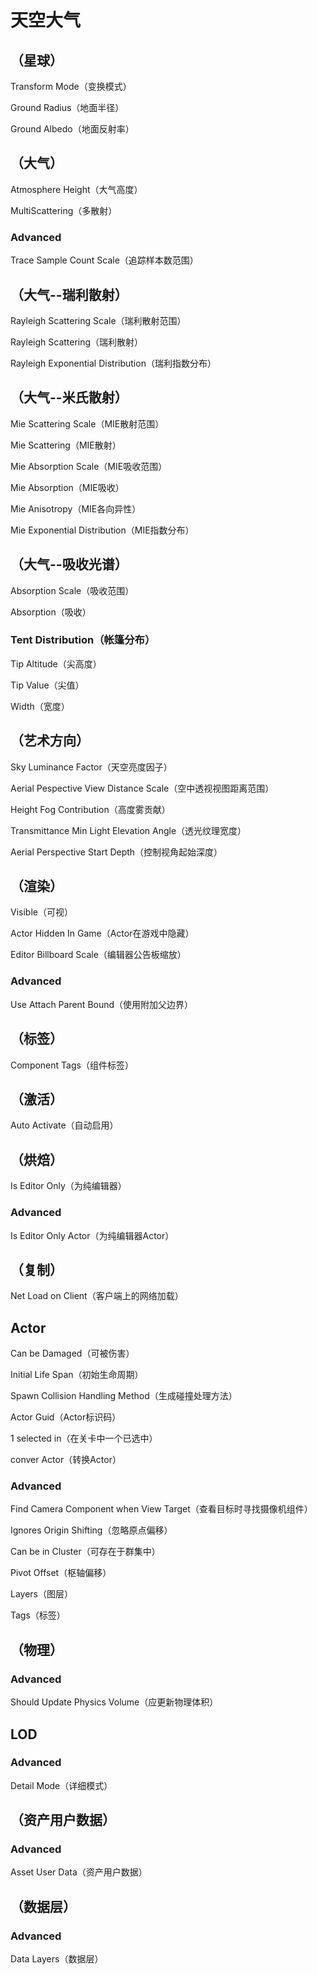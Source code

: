 # 天空大气
## <b>（星球）</b>
Transform Mode（变换模式）
> 

Ground Radius（地面半径）
> 

Ground Albedo（地面反射率）
> 

## <b>（大气）</b>
Atmosphere Height（大气高度）
> 

MultiScattering（多散射）
> 

### Advanced
Trace Sample Count Scale（追踪样本数范围）
> 

## <b>（大气--瑞利散射）</b>
Rayleigh Scattering Scale（瑞利散射范围）
> 

Rayleigh Scattering（瑞利散射）
>

Rayleigh Exponential Distribution（瑞利指数分布）
>

## <b>（大气--米氏散射）</b>
Mie Scattering Scale（MIE散射范围）
> 

Mie Scattering（MIE散射）
> 

Mie Absorption Scale（MIE吸收范围）
> 

Mie Absorption（MIE吸收）
> 

Mie Anisotropy（MIE各向异性）
> 

Mie Exponential Distribution（MIE指数分布）
> 

## <b>（大气--吸收光谱）</b>
Absorption Scale（吸收范围）
> 

Absorption（吸收）
> 

### Tent Distribution（帐篷分布）
Tip Altitude（尖高度）
> 

Tip Value（尖值）
> 

Width（宽度）
> 

## <b>（艺术方向）</b>
Sky Luminance Factor（天空亮度因子）
> 

Aerial Pespective View Distance Scale（空中透视视图距离范围）
> 

Height Fog Contribution（高度雾贡献）
> 

Transmittance Min Light Elevation Angle（透光纹理宽度）
> 

Aerial Perspective Start Depth（控制视角起始深度）
> 

## <b>（渲染）</b>
Visible（可视）
> 

Actor Hidden In Game（Actor在游戏中隐藏）
> 

Editor Billboard Scale（编辑器公告板缩放）
> 

### Advanced
Use Attach Parent Bound（使用附加父边界）
> 

## <b>（标签）</b>
Component Tags（组件标签）
> 

## <b>（激活）</b>
Auto Activate（自动启用）
> 

## <b>（烘焙）</b>
Is Editor Only（为纯编辑器）
> 

### Advanced
Is Editor Only Actor（为纯编辑器Actor）
> 

## <b>（复制）</b>
Net Load on Client（客户端上的网络加载）
> 

## <b>Actor</b>
Can be Damaged（可被伤害）
> 

Initial Life Span（初始生命周期）
> 

Spawn Collision Handling Method（生成碰撞处理方法）
> 

Actor Guid（Actor标识码）
> 

1 selected in（在关卡中一个已选中）
> 

conver Actor（转换Actor）
> 

### Advanced
Find Camera Component when View Target（查看目标时寻找摄像机组件）
> 

Ignores Origin Shifting（忽略原点偏移）
> 

Can be in Cluster（可存在于群集中）
> 

Pivot Offset（枢轴偏移）
> 

Layers（图层）
> 

Tags（标签）
> 

## <b>（物理）</b>
### Advanced
Should Update Physics Volume（应更新物理体积）
> 

## <b>LOD</b>
### Advanced
Detail Mode（详细模式）
> 

## <b>（资产用户数据）</b>
### Advanced
Asset User Data（资产用户数据）
> 

## <b>（数据层）</b>
### Advanced
Data Layers（数据层）
> 